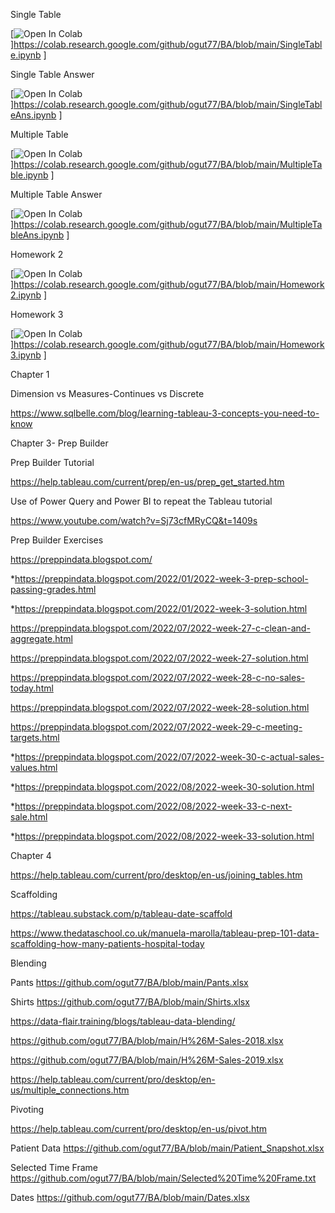 Single Table

[![Open In Colab](https://colab.research.google.com/assets/colab-badge.svg)]https://colab.research.google.com/github/ogut77/BA/blob/main/SingleTable.ipynb ]

Single Table Answer

[![Open In Colab](https://colab.research.google.com/assets/colab-badge.svg)]https://colab.research.google.com/github/ogut77/BA/blob/main/SingleTableAns.ipynb ]

Multiple Table

[![Open In Colab](https://colab.research.google.com/assets/colab-badge.svg)]https://colab.research.google.com/github/ogut77/BA/blob/main/MultipleTable.ipynb ]

Multiple Table Answer

[![Open In Colab](https://colab.research.google.com/assets/colab-badge.svg)]https://colab.research.google.com/github/ogut77/BA/blob/main/MultipleTableAns.ipynb ]

Homework 2

[![Open In Colab](https://colab.research.google.com/assets/colab-badge.svg)]https://colab.research.google.com/github/ogut77/BA/blob/main/Homework2.ipynb ]

Homework 3

[![Open In Colab](https://colab.research.google.com/assets/colab-badge.svg)]https://colab.research.google.com/github/ogut77/BA/blob/main/Homework3.ipynb ]



Chapter 1

Dimension vs Measures-Continues vs Discrete

https://www.sqlbelle.com/blog/learning-tableau-3-concepts-you-need-to-know

Chapter 3- Prep Builder

Prep Builder Tutorial

https://help.tableau.com/current/prep/en-us/prep_get_started.htm

Use of Power Query and Power BI to repeat the Tableau tutorial 

https://www.youtube.com/watch?v=Sj73cfMRyCQ&t=1409s

Prep Builder Exercises

https://preppindata.blogspot.com/

*https://preppindata.blogspot.com/2022/01/2022-week-3-prep-school-passing-grades.html

*https://preppindata.blogspot.com/2022/01/2022-week-3-solution.html

https://preppindata.blogspot.com/2022/07/2022-week-27-c-clean-and-aggregate.html

https://preppindata.blogspot.com/2022/07/2022-week-27-solution.html

https://preppindata.blogspot.com/2022/07/2022-week-28-c-no-sales-today.html

https://preppindata.blogspot.com/2022/07/2022-week-28-solution.html

https://preppindata.blogspot.com/2022/07/2022-week-29-c-meeting-targets.html

*https://preppindata.blogspot.com/2022/07/2022-week-30-c-actual-sales-values.html

*https://preppindata.blogspot.com/2022/08/2022-week-30-solution.html

*https://preppindata.blogspot.com/2022/08/2022-week-33-c-next-sale.html

*https://preppindata.blogspot.com/2022/08/2022-week-33-solution.html



Chapter 4

https://help.tableau.com/current/pro/desktop/en-us/joining_tables.htm

Scaffolding

https://tableau.substack.com/p/tableau-date-scaffold

https://www.thedataschool.co.uk/manuela-marolla/tableau-prep-101-data-scaffolding-how-many-patients-hospital-today

Blending 

Pants
https://github.com/ogut77/BA/blob/main/Pants.xlsx

Shirts
https://github.com/ogut77/BA/blob/main/Shirts.xlsx

https://data-flair.training/blogs/tableau-data-blending/

https://github.com/ogut77/BA/blob/main/H%26M-Sales-2018.xlsx

https://github.com/ogut77/BA/blob/main/H%26M-Sales-2019.xlsx

https://help.tableau.com/current/pro/desktop/en-us/multiple_connections.htm

Pivoting

https://help.tableau.com/current/pro/desktop/en-us/pivot.htm

Patient Data
https://github.com/ogut77/BA/blob/main/Patient_Snapshot.xlsx

Selected Time Frame
https://github.com/ogut77/BA/blob/main/Selected%20Time%20Frame.txt

Dates 
https://github.com/ogut77/BA/blob/main/Dates.xlsx
